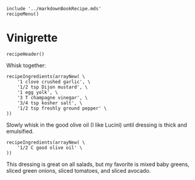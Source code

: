 ~~~ markdown-script
include '../markdownBookRecipe.mds'
recipeMenu()
~~~

# Vinigrette

~~~ markdown-script
recipeHeader()
~~~

Whisk together:

~~~ markdown-script
recipeIngredients(arrayNew( \
    '1 clove crushed garlic', \
    '1/2 tsp Dijon mustard', \
    '1 egg yolk', \
    '3 T champagne vinegar', \
    '3/4 tsp kosher salt', \
    '1/2 tsp freshly ground pepper' \
))
~~~

Slowly whisk in the good olive oil (I like Lucini) until dressing is thick and emulsified.

~~~ markdown-script
recipeIngredients(arrayNew( \
    '1/2 C good olive oil' \
))
~~~

This dressing is great on all salads, but my favorite is mixed baby greens, sliced green onions,
sliced tomatoes, and sliced avocado.
